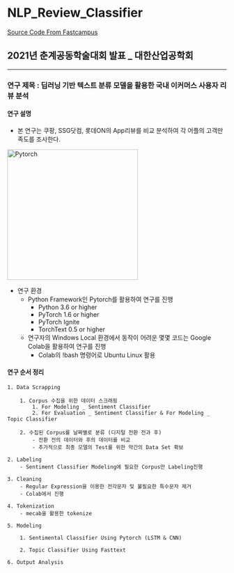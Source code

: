 # NLP_Review_Classifier

<a href = "https://google.com" title = "git repository로 이동" target="_blank">Source Code From Fastcampus</a>

## 2021년 춘계공동학술대회 발표 _ 대한산업공학회

---

### 연구 제목 : 딥러닝 기반 텍스트 분류 모델을 활용한 국내 이커머스 사용자 리뷰 분석

#### 연구 설명

- 본 연구는 쿠팡, SSG닷컴, 롯데ON의 App리뷰를 비교 분석하여 각 어플의 고객만족도를 조사한다. 

<img src ="https://pytorch.org/assets/images/logo.svg" width = "300" title = "pytorch" alt = "Pytorch">

- 연구 환경
    - Python Framework인 Pytorch를 활용하여 연구를 진행
        - Python 3.6 or higher
        - PyTorch 1.6 or higher
        - PyTorch Ignite
        - TorchText 0.5 or higher
    - 연구자의 Windows Local 환경에서 동작이 어려운 몇몇 코드는 Google Colab을 활용하여 연구를 진행
        - Colab의 !bash 명령어로 Ubuntu Linux 활용

#### 연구 순서 정리

    1. Data Scrapping

        1. Corpus 수집을 위한 데이터 스크래핑
            1. For Modeling _ Sentiment Classifier
            2. For Evaluation _ Sentiment Classifier & For Modeling _ Topic Classifier

        2. 수집된 Corpus를 날짜별로 분류 (디지털 전환 전과 후)
            - 전환 전의 데이터와 후의 데이터를 비교
            - 추가적으로 최종 모델의 Test를 위한 약간의 Data Set 확보

    2. Labeling
        - Sentiment Classifier Modeling에 필요한 Corpus만 Labeling진행

    3. Cleaning
        - Regular Expression을 이용한 전각문자 및 불필요한 특수문자 제거
        - Colab에서 진행

    4. Tokenization
        - mecab을 활용한 tokenize

    5. Modeling

        1. Sentimental Classifier Using Pytorch (LSTM & CNN)

        2. Topic Classifier Using Fasttext

    6. Output Analysis